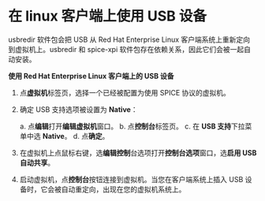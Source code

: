 # 在 linux 客户端上使用 USB 设备

usbredir 软件包会把 USB 从 Red Hat Enterprise Linux 客户端系统上重新定向到虚拟机上。usbredir 和 spice-xpi 软件包存在依赖关系，因此它们会被一起自动安装。<br/>

**使用 Red Hat Enterprise Linux 客户端上的 USB 设备**
1. 点**虚拟机**标签页，选择一个已经被配置为使用 SPICE 协议的虚拟机。

2. 确定 USB 支持选项被设置为 **Native**：

   a. 点**编辑**打开**编辑虚拟机**窗口。
   b. 点**控制台**标签页。
   c. 在 **USB 支持**下拉菜单中选 **Native**。
   d. 点**确定**。

3. 在虚拟机上点鼠标右键，选**编辑控制**台选项打开**控制台选项**窗口，选**启用 USB 自动共享**。

4. 启动虚拟机，点**控制台**按钮连接到虚拟机。当您在客户端系统上插入 USB 设备时，它会被自动重定向，出现在您的虚拟机系统上。
